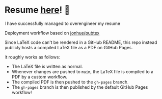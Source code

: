 # Resume [here](https://underscorehasan.github.io/resume/resume.pdf)! 📜

I have successfully managed to overengineer my resume

Deployment workflow based on [jonhue/pubtex](https://github.com/jonhue/pubtex)

Since LaTeX code can't be rendered in a GitHub README, this repo instead publicly hosts a compiled LaTeX file as a PDF on GitHub Pages.

It roughly works as follows:

- The LaTeX file is written as normal.
- Whenever changes are pushed to `main`, the LaTeX file is compiled to a PDF by a custom workflow.
- The compiled PDF is then pushed to the `gh-pages` branch.
- The `gh-pages` branch is then published by the default GitHub Pages workflow!
